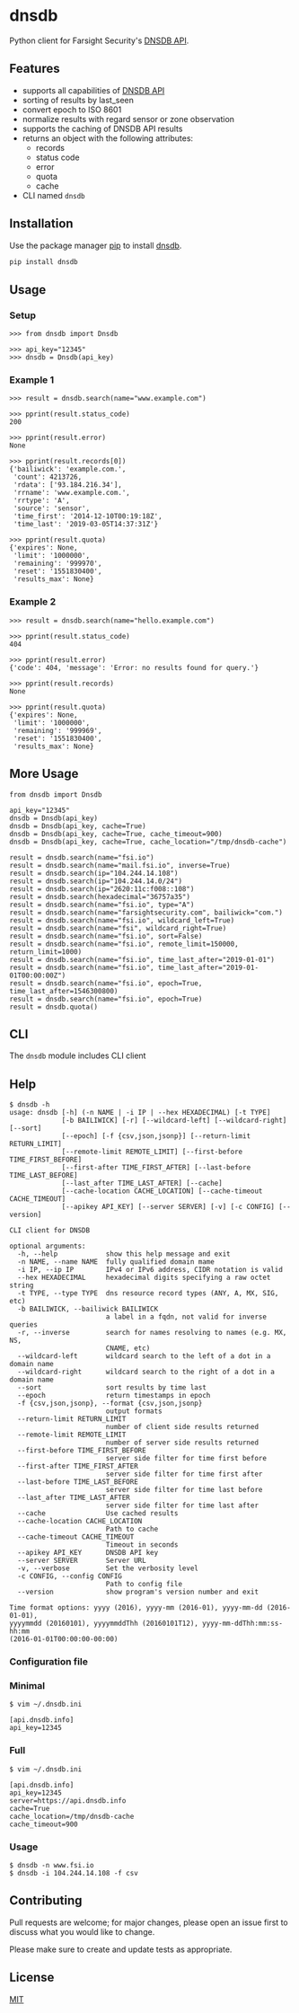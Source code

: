 # dnsdb

Python client for Farsight Security's [DNSDB API](https://api.dnsdb.info/).

## Features

 * supports all capabilities of [DNSDB API](https://api.dnsdb.info/)
 * sorting of results by last_seen
 * convert epoch to ISO 8601
 * normalize results with regard sensor or zone observation
 * supports the caching of DNSDB API results
 * returns an object with the following attributes:
    * records
    * status code
    * error
    * quota
    * cache
 * CLI named `dnsdb`

## Installation

Use the package manager [pip](https://pip.pypa.io/en/stable/) to install [dnsdb](https://pypi.org/project/dnsdb/).

```bash
pip install dnsdb
```

## Usage

### Setup
```text
>>> from dnsdb import Dnsdb

>>> api_key="12345"
>>> dnsdb = Dnsdb(api_key)
```

### Example 1
```text
>>> result = dnsdb.search(name="www.example.com")

>>> pprint(result.status_code)
200

>>> pprint(result.error)
None

>>> pprint(result.records[0])
{'bailiwick': 'example.com.',
 'count': 4213726,
 'rdata': ['93.184.216.34'],
 'rrname': 'www.example.com.',
 'rrtype': 'A',
 'source': 'sensor',
 'time_first': '2014-12-10T00:19:18Z',
 'time_last': '2019-03-05T14:37:31Z'}
 
>>> pprint(result.quota)
{'expires': None,
 'limit': '1000000',
 'remaining': '999970',
 'reset': '1551830400',
 'results_max': None}
```

### Example 2
```text
>>> result = dnsdb.search(name="hello.example.com")

>>> pprint(result.status_code)
404

>>> pprint(result.error)
{'code': 404, 'message': 'Error: no results found for query.'}

>>> pprint(result.records)
None

>>> pprint(result.quota)
{'expires': None,
 'limit': '1000000',
 'remaining': '999969',
 'reset': '1551830400',
 'results_max': None}
```

## More Usage
```text
from dnsdb import Dnsdb

api_key="12345"
dnsdb = Dnsdb(api_key)
dnsdb = Dnsdb(api_key, cache=True)
dnsdb = Dnsdb(api_key, cache=True, cache_timeout=900)
dnsdb = Dnsdb(api_key, cache=True, cache_location="/tmp/dnsdb-cache")

result = dnsdb.search(name="fsi.io")
result = dnsdb.search(name="mail.fsi.io", inverse=True)
result = dnsdb.search(ip="104.244.14.108")
result = dnsdb.search(ip="104.244.14.0/24")
result = dnsdb.search(ip="2620:11c:f008::108")
result = dnsdb.search(hexadecimal="36757a35")
result = dnsdb.search(name="fsi.io", type="A")
result = dnsdb.search(name="farsightsecurity.com", bailiwick="com.")
result = dnsdb.search(name="fsi.io", wildcard_left=True)
result = dnsdb.search(name="fsi", wildcard_right=True)
result = dnsdb.search(name="fsi.io", sort=False)
result = dnsdb.search(name="fsi.io", remote_limit=150000, return_limit=1000)
result = dnsdb.search(name="fsi.io", time_last_after="2019-01-01")
result = dnsdb.search(name="fsi.io", time_last_after="2019-01-01T00:00:00Z")
result = dnsdb.search(name="fsi.io", epoch=True, time_last_after=1546300800)
result = dnsdb.search(name="fsi.io", epoch=True)
result = dnsdb.quota()
```

## CLI

The `dnsdb` module includes CLI client

## Help

```test
$ dnsdb -h
usage: dnsdb [-h] (-n NAME | -i IP | --hex HEXADECIMAL) [-t TYPE]
             [-b BAILIWICK] [-r] [--wildcard-left] [--wildcard-right] [--sort]
             [--epoch] [-f {csv,json,jsonp}] [--return-limit RETURN_LIMIT]
             [--remote-limit REMOTE_LIMIT] [--first-before TIME_FIRST_BEFORE]
             [--first-after TIME_FIRST_AFTER] [--last-before TIME_LAST_BEFORE]
             [--last_after TIME_LAST_AFTER] [--cache]
             [--cache-location CACHE_LOCATION] [--cache-timeout CACHE_TIMEOUT]
             [--apikey API_KEY] [--server SERVER] [-v] [-c CONFIG] [--version]

CLI client for DNSDB

optional arguments:
  -h, --help            show this help message and exit
  -n NAME, --name NAME  fully qualified domain mame
  -i IP, --ip IP        IPv4 or IPv6 address, CIDR notation is valid
  --hex HEXADECIMAL     hexadecimal digits specifying a raw octet string
  -t TYPE, --type TYPE  dns resource record types (ANY, A, MX, SIG, etc)
  -b BAILIWICK, --bailiwick BAILIWICK
                        a label in a fqdn, not valid for inverse queries
  -r, --inverse         search for names resolving to names (e.g. MX, NS,
                        CNAME, etc)
  --wildcard-left       wildcard search to the left of a dot in a domain name
  --wildcard-right      wildcard search to the right of a dot in a domain name
  --sort                sort results by time last
  --epoch               return timestamps in epoch
  -f {csv,json,jsonp}, --format {csv,json,jsonp}
                        output formats
  --return-limit RETURN_LIMIT
                        number of client side results returned
  --remote-limit REMOTE_LIMIT
                        number of server side results returned
  --first-before TIME_FIRST_BEFORE
                        server side filter for time first before
  --first-after TIME_FIRST_AFTER
                        server side filter for time first after
  --last-before TIME_LAST_BEFORE
                        server side filter for time last before
  --last_after TIME_LAST_AFTER
                        server side filter for time last after
  --cache               Use cached results
  --cache-location CACHE_LOCATION
                        Path to cache
  --cache-timeout CACHE_TIMEOUT
                        Timeout in seconds
  --apikey API_KEY      DNSDB API key
  --server SERVER       Server URL
  -v, --verbose         Set the verbosity level
  -c CONFIG, --config CONFIG
                        Path to config file
  --version             show program's version number and exit

Time format options: yyyy (2016), yyyy-mm (2016-01), yyyy-mm-dd (2016-01-01),
yyyymmdd (20160101), yyyymmddThh (20160101T12), yyyy-mm-ddThh:mm:ss-hh:mm
(2016-01-01T00:00:00-00:00)
```

### Configuration file

### Minimal
```text
$ vim ~/.dnsdb.ini

[api.dnsdb.info]
api_key=12345
```

### Full

```text
$ vim ~/.dnsdb.ini

[api.dnsdb.info]
api_key=12345
server=https://api.dnsdb.info
cache=True
cache_location=/tmp/dnsdb-cache
cache_timeout=900
```

### Usage

```text
$ dnsdb -n www.fsi.io
$ dnsdb -i 104.244.14.108 -f csv
```

## Contributing
Pull requests are welcome; for major changes, please open an issue first to discuss what you would like to change.

Please make sure to create and update tests as appropriate.

## License
[MIT](https://choosealicense.com/licenses/mit/)
